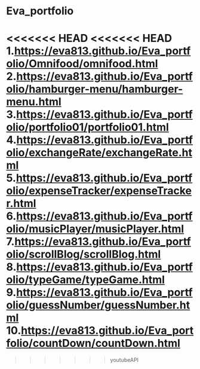 # Eva_portfolio
<<<<<<< HEAD
<<<<<<< HEAD
1.https://eva813.github.io/Eva_portfolio/Omnifood/omnifood.html
2.https://eva813.github.io/Eva_portfolio/hamburger-menu/hamburger-menu.html
3.https://eva813.github.io/Eva_portfolio/portfolio01/portfolio01.html
4.https://eva813.github.io/Eva_portfolio/exchangeRate/exchangeRate.html
5.https://eva813.github.io/Eva_portfolio/expenseTracker/expenseTracker.html
6.https://eva813.github.io/Eva_portfolio/musicPlayer/musicPlayer.html
7.https://eva813.github.io/Eva_portfolio/scrollBlog/scrollBlog.html
8.https://eva813.github.io/Eva_portfolio/typeGame/typeGame.html
9.https://eva813.github.io/Eva_portfolio/guessNumber/guessNumber.html
10.https://eva813.github.io/Eva_portfolio/countDown/countDown.html
=======
>>>>>>> youtubeAPI

